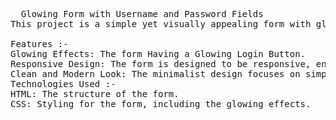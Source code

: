 <pre>
  Glowing Form with Username and Password Fields
This project is a simple yet visually appealing form with glowing effects, created using HTML and CSS. The form includes two fields: one for the username and one for the password. It can be easily integrated into any website or web application where user authentication is required.

Features :-
Glowing Effects: The form Having a Glowing Login Button.
Responsive Design: The form is designed to be responsive, ensuring it looks great on all devices, from desktops to smartphones.
Clean and Modern Look: The minimalist design focuses on simplicity and functionality, making it suitable for various projects.
Technologies Used :-
HTML: The structure of the form.
CSS: Styling for the form, including the glowing effects.
</pre>

